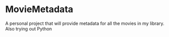 # MovieMetadata
A personal project that will provide metadata for all the movies in my library. Also trying out Python
